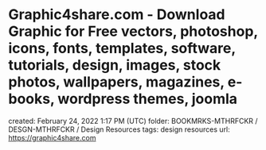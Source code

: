 # Graphic4share.com - Download Graphic for Free vectors, photoshop, icons, fonts, templates, software, tutorials, design, images, stock photos, wallpapers, magazines, e-books, wordpress themes, joomla

created: February 24, 2022 1:17 PM (UTC)
folder: BOOKMRKS-MTHRFCKR / DESGN-MTHRFCKR / Design Resources
tags: design resources
url: https://graphic4share.com